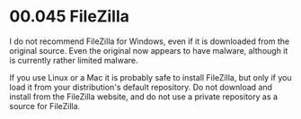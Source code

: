 # 00.045 FileZilla

I do not recommend FileZilla for Windows, even if it is downloaded from the original source.  Even the original now appears to have malware, although it is currently rather limited malware.

If you use Linux or a Mac it is probably safe to install FileZilla, but only if you load it from your distribution's default repository.  Do not download and install from the FileZilla website, and do not use a private repository as a source for FileZilla.